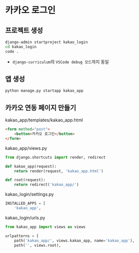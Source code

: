# 카카오 로그인

## 프로젝트 생성
```sh
django-admin startproject kakao_login
cd kakao_login
code .
```
* `django-curriculum`의 `VSCode debug 모드`까지 동일

## 앱 생성
```sh
python manage.py startapp kakao_app
```

## 카카오 연동 페이지 만들기
kakao_app/templates/kakao_app.html
```html
<form method="post">
    <button>카카오 로그인</button>
</form>
```

kakao_app/views.py
```py
from django.shortcuts import render, redirect

def kakao_app(request):
    return render(request, 'kakao_app.html')

def root(request):
    return redirect('kakao_app/')
```

kakao_login/settings.py
```py
INSTALLED_APPS = [
    'kakao_app',
```

kakao_login/urls.py
```py
from kakao_app import views as views

urlpatterns = [
    path('kakao_app/', views.kakao_app, name='kakao_app'),
    path('', views.root),
```

